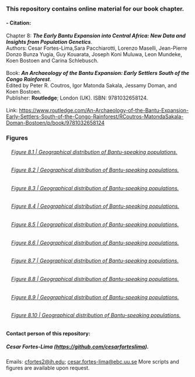 ### This repository contains online material for our book chapter.
####
#### - Citation:
Chapter 8: ***The Early Bantu Expansion into Central Africa: New Data and Insights from Population Genetics***.\
Authors: Cesar Fortes-Lima,Sara Pacchiarotti, Lorenzo Maselli, Jean-Pierre Donzo Bunza Yugia, Guy  Kouarata, Joseph Koni Muluwa, Leon Mundeke, Koen Bostoen and Carina Schlebusch. \
\
Book: ***An Archaeology of the Bantu Expansion: Early Settlers South of the Congo Rainforest***. \
Edited by Peter R. Coutros, Igor Matonda Sakala, Jessamy Doman, and Koen Bostoen. \
Publisher: **Routledge**; London (UK). ISBN: 9781032658124. \
\
Link: https://www.routledge.com/An-Archaeology-of-the-Bantu-Expansion-Early-Settlers-South-of-the-Congo-Rainforest/RCoutros-MatondaSakala-Doman-Bostoen/p/book/9781032658124

### Figures

###### &emsp;[Figure 8.1 | Geographical distribution of Bantu-speaking populations.](https://raw.githack.com/Schlebusch-lab/Chapter_8/main/Figures/Figure_8.1.tif)

###### &emsp;[Figure 8.2 | Geographical distribution of Bantu-speaking populations.](https://raw.githack.com/Schlebusch-lab/Chapter_8/main/Figures/Figure_8.2.tif)

###### &emsp;[Figure 8.3 | Geographical distribution of Bantu-speaking populations.](https://raw.githack.com/Schlebusch-lab/Chapter_8/main/Figures/Figure_8.3.tif)

###### &emsp;[Figure 8.4 | Geographical distribution of Bantu-speaking populations.](https://raw.githack.com/Schlebusch-lab/Chapter_8/main/Figures/Figure_8.4.tif)

###### &emsp;[Figure 8.5 | Geographical distribution of Bantu-speaking populations.](https://raw.githack.com/Schlebusch-lab/Chapter_8/main/Figures/Figure_8.5.tif)

###### &emsp;[Figure 8.6 | Geographical distribution of Bantu-speaking populations.](https://raw.githack.com/Schlebusch-lab/Chapter_8/main/Figures/Figure_8.6.tif)

###### &emsp;[Figure 8.7 | Geographical distribution of Bantu-speaking populations.](https://raw.githack.com/Schlebusch-lab/Chapter_8/main/Figures/Figure_8.7.tif)

###### &emsp;[Figure 8.8 | Geographical distribution of Bantu-speaking populations.](https://raw.githack.com/Schlebusch-lab/Chapter_8/main/Figures/Figure_8.8.tif)

###### &emsp;[Figure 8.9 | Geographical distribution of Bantu-speaking populations.](https://raw.githack.com/Schlebusch-lab/Chapter_8/main/Figures/Figure_8.9.tif)

###### &emsp;[Figure 8.10 | Geographical distribution of Bantu-speaking populations.](https://raw.githack.com/Schlebusch-lab/Chapter_8/main/Figures/Figure_8.10.tif)


##
#### Contact person of this repository:
##### Cesar Fortes-Lima (https://github.com/cesarforteslima). 
Emails: cfortes2@jh.edu; cesar.fortes-lima@ebc.uu.se
More scripts and figures are available upon request.


